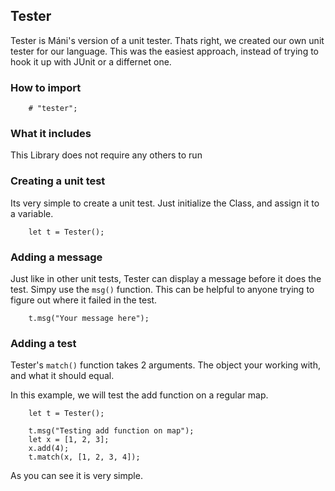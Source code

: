 ## Tester
Tester is Máni's version of a unit tester.
Thats right, we created our own unit tester for our language. This was the easiest approach, instead of trying to hook it up with JUnit or a differnet one.

### How to import
~~~ mani
    # "tester";
~~~

### What it includes
This Library does not require any others to run

### Creating a unit test
Its very simple to create a unit test. Just initialize the Class, and assign it to a variable.

~~~ mani
    let t = Tester();
~~~

### Adding a message
Just like in other unit tests, Tester can display a message before it does the test. Simpy use the `msg()` function.
This can be helpful to anyone trying to figure out where it failed in the test.

~~~ mani
    t.msg("Your message here");
~~~

### Adding a test
Tester's `match()` function takes 2 arguments. The object your working with, and what it should equal.

In this example, we will test the add function on a regular map.
~~~ mani
    let t = Tester();

    t.msg("Testing add function on map");
    let x = [1, 2, 3];
    x.add(4);
    t.match(x, [1, 2, 3, 4]);
~~~

As you can see it is very simple.